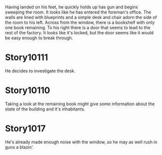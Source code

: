 Having landed on his feet, he quickly holds up has gun and begins sweeping the room. It looks like he has entered the foreman's office.
The walls are lined with blueprints and a simple desk and chair adorn the side of the room to his left. Across from the window, there is a
bookshelf with only one book remaining. To his right there is a door that seems to lead to the rest of the factory. It looks like it's locked,
but the door seems like it would be easy enough to break through.

# Story10111
He decides to investigate the desk.

# Story10110
Taking a look at the remaining book might give some information about the state of the building and it's inhabitants.

# Story1017
He's already made enough noise with the window, so he may as well rush in guns a blazin'.
